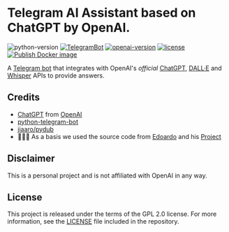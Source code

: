 # Telegram AI Assistant based on ChatGPT by OpenAI. 
![python-version](https://img.shields.io/badge/python-3.9-blue.svg)
[![TelegramBot](https://img.shields.io/badge/Telegram-Bot?style=flat&logo=TELEGRAM&logoColor=%23BABEFF&logoSize=auto&labelColor=000000&color=000000&link=https%3A%2F%2Ft.me%2FLanguage_assistant1_bot)](https://t.me/Language_assistant1_bot)
[![openai-version](https://img.shields.io/badge/openai-1.58.1-orange.svg)](https://openai.com/)
[![license](https://img.shields.io/badge/License-GPL%202.0-brightgreen.svg)](LICENSE)
[![Publish Docker image](https://github.com/n3d1117/chatgpt-telegram-bot/actions/workflows/publish.yaml/badge.svg)](https://github.com/n3d1117/chatgpt-telegram-bot/actions/workflows/publish.yaml)

A [Telegram bot](https://t.me/Language_assistant1_bot) that integrates with OpenAI's _official_ [ChatGPT](https://openai.com/blog/chatgpt/), [DALL·E](https://openai.com/product/dall-e-2) and [Whisper](https://openai.com/research/whisper) APIs to provide answers.

## Credits
- [ChatGPT](https://chat.openai.com/chat) from [OpenAI](https://openai.com)
- [python-telegram-bot](https://python-telegram-bot.org)
- [jiaaro/pydub](https://github.com/jiaaro/pydub)
- 🧑🏻‍💻 As a basis we used the source code from [Edoardo](https://github.com/n3d1117) and his [Project](https://github.com/n3d1117/chatgpt-telegram-bot)

## Disclaimer
This is a personal project and is not affiliated with OpenAI in any way.

## License
This project is released under the terms of the GPL 2.0 license. For more information, see the [LICENSE](LICENSE) file included in the repository.
